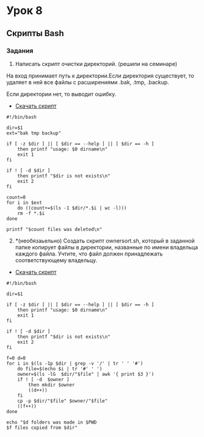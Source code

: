 # Урок 8

## Скрипты Bash

### Задания

1. Написать скрипт очистки директорий. (решили на семинаре)
   
На вход принимает путь к директории.Если директория существует, то удаляет в ней все файлы с расширениями .bak, .tmp, .backup.

Если директории нет, то выводит ошибку.

- [Скачать скрипт](https://raw.githubusercontent.com/allseenn/linux/main/08.Tasks/hw08.sh)

```
#!/bin/bash

dir=$1
ext="bak tmp backup"

if [ -z $dir ] || [ $dir == --help ] || [ $dir == -h ]
    then printf "usage: $0 dirname\n"
    exit 1
fi

if ! [ -d $dir ]
    then printf "$dir is not exists\n"
    exit 2
fi

count=0
for i in $ext
    do ((count+=$(ls -1 $dir/*.$i | wc -l)))
    rm -f *.$i
done

printf "$count files was deleted\n"
```

2. *(необязаьельно) Создать скрипт ownersort.sh, который в заданной папке копирует файлы в директории, названные по имени владельца каждого файла.
   Учтите, что файл должен принадлежать соответствующему владельцу.

- [Скачать скрипт](https://raw.githubusercontent.com/allseenn/linux/main/08.Tasks/ownersort.sh)

```
#!/bin/bash

dir=$1

if [ -z $dir ] || [ $dir == --help ] || [ $dir == -h ]
    then printf "usage: $0 dirname\n"
    exit 1
fi

if ! [ -d $dir ]
    then printf "$dir is not exists\n"
    exit 2
fi

f=0 d=0
for i in $(ls -1p $dir | grep -v '/' | tr ' ' '#')
    do file=$(echo $i | tr '#' ' ')
    owner=$(ls -lG  $dir/"$file" | awk '{ print $3 }')
    if ! [ -d  $owner ]
        then mkdir $owner
        ((d++))
    fi
    cp -p $dir/"$file" $owner/"$file"
    ((f++))
done

echo "$d folders was made in $PWD
$f files copied from $dir"
```
